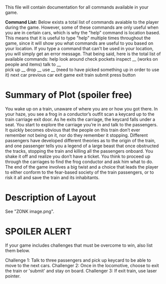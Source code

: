 This file will contain documentation for all commands available in your game.

**Command List:**
  Below exists a total list of commands avaiable to the player during the game.
  However, some of these commands are only useful when you are in certain cars,
  which is why the "help" command is location based. This means that it is useful
  to type "help" multiple times throughout the game, since it will show you what
  commands are useful to you based on your location.
  If you type a command that can't be used in your location, you will simply get an
  error message. That being said, here is the total list of available commands:
    help
    look around
    check pockets 
    inspect __ (works on people and items)
    talk to __  
    pick up __ 
    drop __
    use __ (need to have picked something up in order to use it)
    next car 
    previous car
    exit game
    exit train
    submit
    press button

# Summary of Plot (spoiler free)
You wake up on a train, unaware of where you are or how you got there. In your haze, you see a frog in a conductor’s outfit scan a keycard up to the train carriage exit door. As he exits the carriage, the keycard falls under a seat. You start to explore the carriage you’re in and talk to the passengers. It quickly becomes obvious that the people on this train don’t ever remember not being on it, nor do they remember it stopping. Different passengers have developed different theories as to the origin of the train, and one passenger tells you a legend of a large beast that once obstructed the tracks, stopping the train and killing all the passengers onboard. You shake it off and realize you don’t have a ticket. You think to proceed up through the carriages to find the frog conductor and ask him what to do. The end of the game involves a big twist and a choice that leads the player to either conform to the fear-based society of the train passengers, or to risk it all and save the train and its inhabitants.

# Description of Layout
See "ZONK image.png".




# SPOILER ALERT
If your game includes challenges that must be overcome to win, also list them below.

Challenge 1: Talk to three passengers and pick up keycard to be able to move to the next cars.
Challenger 2: Once in the locomotive, choose to exit the train or 'submit' and stay on board.
Challenger 3: If exit train, use laser pointer.
